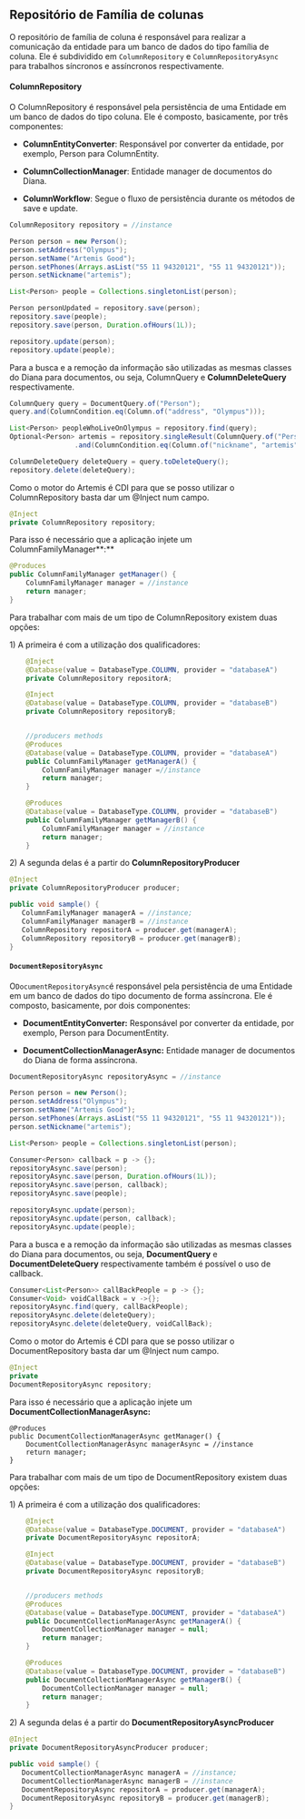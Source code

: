 ## Repositório de Família de colunas

O repositório de família de coluna é responsável para realizar a comunicação da entidade para um banco de dados do tipo família de coluna. Ele é subdividido em `ColumnRepository` e `ColumnRepositoryAsync` para trabalhos síncronos e assíncronos respectivamente.

#### ColumnRepository

O ColumnRepository é responsável pela persistência de uma Entidade em um banco de dados do tipo coluna. Ele é composto, basicamente, por três componentes:

* **ColumnEntityConverter**: Responsável por converter da entidade, por exemplo, Person para ColumnEntity.

* **ColumnCollectionManager**: Entidade manager de documentos do Diana.

* **ColumnWorkflow**: Segue o fluxo de persistência durante os métodos de save e update.

```java
ColumnRepository repository = //instance

Person person = new Person();
person.setAddress("Olympus");
person.setName("Artemis Good");
person.setPhones(Arrays.asList("55 11 94320121", "55 11 94320121"));
person.setNickname("artemis");

List<Person> people = Collections.singletonList(person);

Person personUpdated = repository.save(person);
repository.save(people);
repository.save(person, Duration.ofHours(1L));

repository.update(person);
repository.update(people);
```

Para a busca e a remoção da informação são utilizadas as mesmas classes do Diana para documentos, ou seja, ColumnQuery e **ColumnDeleteQuery** respectivamente.

```java
ColumnQuery query = DocumentQuery.of("Person");
query.and(ColumnCondition.eq(Column.of("address", "Olympus")));

List<Person> peopleWhoLiveOnOlympus = repository.find(query);
Optional<Person> artemis = repository.singleResult(ColumnQuery.of("Person")
                .and(ColumnCondition.eq(Column.of("nickname", "artemis"))));

ColumnDeleteQuery deleteQuery = query.toDeleteQuery();
repository.delete(deleteQuery);
```

Como o motor do Artemis é CDI para que se posso utilizar o ColumnRepository basta dar um @Inject num campo.

```java
@Inject
private ColumnRepository repository;
```

Para isso é necessário que a aplicação injete um ColumnFamilyManager**:**

```java
@Produces
public ColumnFamilyManager getManager() {
    ColumnFamilyManager manager = //instance
    return manager;
}
```

Para trabalhar com mais de um tipo de ColumnRepository existem duas opções:

1\) A primeira é com a utilização dos qualificadores:

```java
    @Inject
    @Database(value = DatabaseType.COLUMN, provider = "databaseA")
    private ColumnRepository repositorA;

    @Inject
    @Database(value = DatabaseType.COLUMN, provider = "databaseB")
    private ColumnRepository repositoryB;


    //producers methods
    @Produces
    @Database(value = DatabaseType.COLUMN, provider = "databaseA")
    public ColumnFamilyManager getManagerA() {
        ColumnFamilyManager manager =//instance
        return manager;
    }

    @Produces
    @Database(value = DatabaseType.COLUMN, provider = "databaseB")
    public ColumnFamilyManager getManagerB() {
        ColumnFamilyManager manager = //instance
        return manager;
    }
```

2\) A segunda delas é a partir do  **ColumnRepositoryProducer**

```java
@Inject
private ColumnRepositoryProducer producer;

public void sample() {
   ColumnFamilyManager managerA = //instance;
   ColumnFamilyManager managerB = //instance
   ColumnRepository repositorA = producer.get(managerA);
   ColumnRepository repositoryB = producer.get(managerB);
}
```

#### `DocumentRepositoryAsync`

O`DocumentRepositoryAsync`é responsável pela persistência de uma Entidade em um banco de dados do tipo documento de forma assíncrona. Ele é composto, basicamente, por dois componentes:

* **DocumentEntityConverter:** Responsável por converter da entidade, por exemplo, Person para DocumentEntity.

* **DocumentCollectionManagerAsync:** Entidade manager de documentos do Diana de forma assíncrona.

```java
DocumentRepositoryAsync repositoryAsync = //instance

Person person = new Person();
person.setAddress("Olympus");
person.setName("Artemis Good");
person.setPhones(Arrays.asList("55 11 94320121", "55 11 94320121"));
person.setNickname("artemis");

List<Person> people = Collections.singletonList(person);

Consumer<Person> callback = p -> {};
repositoryAsync.save(person);
repositoryAsync.save(person, Duration.ofHours(1L));
repositoryAsync.save(person, callback);
repositoryAsync.save(people);

repositoryAsync.update(person);
repositoryAsync.update(person, callback);
repositoryAsync.update(people);
```

Para a busca e a remoção da informação são utilizadas as mesmas classes do Diana para documentos, ou seja, **DocumentQuery** e **DocumentDeleteQuery** respectivamente também é possível o uso de callback.

```java
Consumer<List<Person>> callBackPeople = p -> {};
Consumer<Void> voidCallBack = v ->{};
repositoryAsync.find(query, callBackPeople);
repositoryAsync.delete(deleteQuery);
repositoryAsync.delete(deleteQuery, voidCallBack);
```

Como o motor do Artemis é CDI para que se posso utilizar o DocumentRepository basta dar um @Inject num campo.

```java
@Inject
private
DocumentRepositoryAsync repository;
```

Para isso é necessário que a aplicação injete um **DocumentCollectionManagerAsync:**

```
@Produces
public DocumentCollectionManagerAsync getManager() {
    DocumentCollectionManagerAsync managerAsync = //instance
    return manager;
}
```

Para trabalhar com mais de um tipo de DocumentRepository existem duas opções:

1\) A primeira é com a utilização dos qualificadores:

```java
    @Inject
    @Database(value = DatabaseType.DOCUMENT, provider = "databaseA")
    private DocumentRepositoryAsync repositorA;

    @Inject
    @Database(value = DatabaseType.DOCUMENT, provider = "databaseB")
    private DocumentRepositoryAsync repositoryB;


    //producers methods
    @Produces
    @Database(value = DatabaseType.DOCUMENT, provider = "databaseA")
    public DocumentCollectionManagerAsync getManagerA() {
        DocumentCollectionManager manager = null;
        return manager;
    }

    @Produces
    @Database(value = DatabaseType.DOCUMENT, provider = "databaseB")
    public DocumentCollectionManagerAsync getManagerB() {
        DocumentCollectionManager manager = null;
        return manager;
    }
```

2\) A segunda delas é a partir do  **DocumentRepositoryAsyncProducer**

```java
@Inject
private DocumentRepositoryAsyncProducer producer;

public void sample() {
   DocumentCollectionManagerAsync managerA = //instance;
   DocumentCollectionManagerAsync managerB = //instance
   DocumentRepositoryAsync repositorA = producer.get(managerA);
   DocumentRepositoryAsync repositoryB = producer.get(managerB);
}
```

#### 



